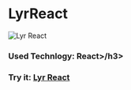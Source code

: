 <h1>LyrReact</h1>

![Lyr React](https://i.imgur.com/hXzweYW.png)

<h3>Used Technlogy: React>/h3>

<h3>Try it: <a href="https://triptoafsin.github.io/LyrReact/">Lyr React</a></h3>
